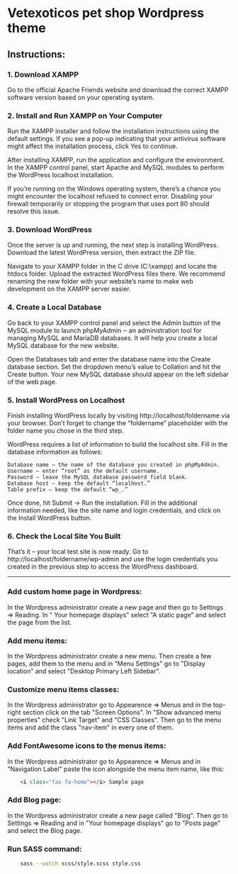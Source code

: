 # Vetexoticos pet shop Wordpress theme

## Instructions:

### 1. Download XAMPP
Go to the official Apache Friends website and download the correct XAMPP software version based on your operating system.

### 2. Install and Run XAMPP on Your Computer
Run the XAMPP installer and follow the installation instructions using the default settings. If you see a pop-up indicating that your antivirus software might affect the installation process, click Yes to continue.

After installing XAMPP, run the application and configure the environment. In the XAMPP control panel, start Apache and MySQL modules to perform the WordPress localhost installation.

If you’re running on the Windows operating system, there’s a chance you might encounter the localhost refused to connect error. Disabling your firewall temporarily or stopping the program that uses port 80 should resolve this issue.

### 3. Download WordPress
Once the server is up and running, the next step is installing WordPress. Download the latest WordPress version, then extract the ZIP file.

Navigate to your XAMPP folder in the C drive (C:\xampp) and locate the htdocs folder. Upload the extracted WordPress files there. We recommend renaming the new folder with your website’s name to make web development on the XAMPP server easier.

### 4. Create a Local Database
Go back to your XAMPP control panel and select the Admin button of the MySQL module to launch phpMyAdmin ‒ an administration tool for managing MySQL and MariaDB databases. It will help you create a local MySQL database for the new website.

Open the Databases tab and enter the database name into the Create database section. Set the dropdown menu’s value to Collation and hit the Create button. Your new MySQL database should appear on the left sidebar of the web page.

### 5. Install WordPress on Localhost
Finish installing WordPress locally by visiting http://localhost/foldername via your browser. Don’t forget to change the “foldername” placeholder with the folder name you chose in the third step.

WordPress requires a list of information to build the localhost site. Fill in the database information as follows:

```
Database name ‒ the name of the database you created in phpMyAdmin.
Username ‒ enter “root” as the default username.
Password ‒ leave the MySQL database password field blank.
Database host ‒ keep the default “localhost.”
Table prefix ‒ keep the default “wp_.”
```

Once done, hit Submit -> Run the installation. Fill in the additional information needed, like the site name and login credentials, and click on the Install WordPress button.

### 6. Check the Local Site You Built
That’s it – your local test site is now ready. Go to http://localhost/foldername/wp-admin and use the login credentials you created in the previous step to access the WordPress dashboard.

<hr>

### Add custom home page in Wordpress:
In the Wordpress administrator create a new page and then go to Settings => Reading. In "
Your homepage displays" select "A static page" and select the page from the list.

### Add menu items:
In the Wordpress administrator create a new menu. Then create a few pages, add them to the menu and in "Menu Settings" go to "Display location" and select "Desktop Primary Left Sidebar".

### Customize menu items classes:
In the Wordpress administrator go to Appearence => Menus and in the top-right section click on the tab "Screen Options". In "Show advanced menu properties" check "Link Target" and "CSS Classes". Then go to the menu items and add the class "nav-item" in every one of them.

### Add FontAwesome icons to the menus items:
In the Wordpress administrator go to Appearence => Menus and in "Navigation Label" paste the icon alongside the menu item name, like this:
```html
    <i class="fas fa-home"></i> Sample page
```

### Add Blog page:
In the Wordpress administrator create a new page called "Blog". Then go to Settings => Reading and in "Your homepage displays" go to "Posts page" and select the Blog page.

### Run SASS command:
```sh
    sass --watch scss/style.scss style.css
```